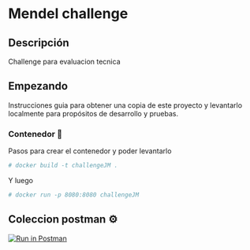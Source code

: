 # Mendel challenge

## Descripción

Challenge para evaluacion tecnica

## Empezando 

Instrucciones guia para obtener una copia de este proyecto y levantarlo localmente para propósitos de desarrollo y pruebas.

### Contenedor 🔧

Pasos para crear el contenedor y poder levantarlo
```bash
# docker build -t challengeJM .
```

Y luego

```bash
# docker run -p 8080:8080 challengeJM
```

## Coleccion postman ⚙️

[![Run in Postman](https://run.pstmn.io/button.svg)](https://app.getpostman.com/run-collection/4931304-54ec58a9-2ff6-4855-b825-ad72a9165f12?action=collection%2Ffork&collection-url=entityId%3D4931304-54ec58a9-2ff6-4855-b825-ad72a9165f12%26entityType%3Dcollection%26workspaceId%3D8fcff9ab-13e7-48b0-940b-500ead2500a2)
